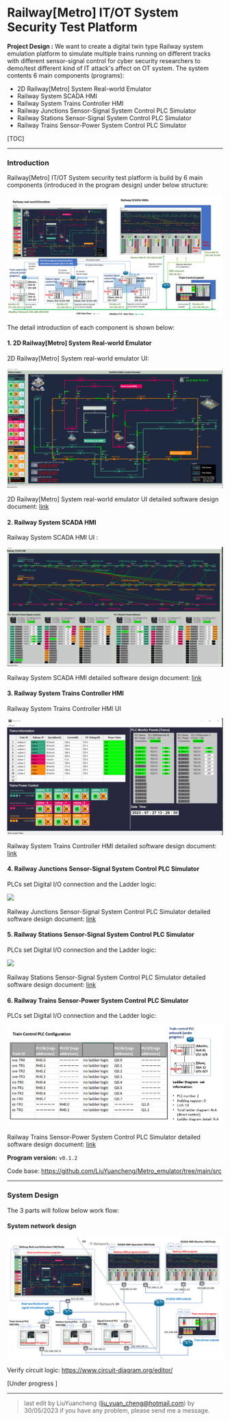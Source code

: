 # Railway[Metro] IT/OT System Security Test Platform

**Project Design :** We want to create a digital twin type Railway system emulation platform to simulate multiple trains running on different tracks with different sensor-signal control for cyber security researchers to demo/test different kind of IT attack's affect on OT system. The system contents 6 main components (programs): 

- 2D Railway[Metro] System Real-world Emulator
- Railway System SCADA HMI
- Railway System Trains Controller HMI
- Railway Junctions Sensor-Signal System Control PLC Simulator
- Railway Stations Sensor-Signal System Control PLC Simulator
- Railway Trains Sensor-Power System Control PLC Simulator

[TOC]

------

### Introduction 

Railway[Metro] IT/OT System security test platform is build by 6 main components (introduced in the program design) under below structure: 

![](doc/img/networkCommDesign.png)

The detail introduction of each component is shown below: 



#### 1. 2D Railway[Metro] System Real-world Emulator

2D Railway[Metro] System real-world emulator UI: 

![](doc/video/connectionHub5.gif)

2D Railway[Metro] System real-world emulator UI detailed software design document: [link](doc/metroEmuUI_readme.md)



#### 2. Railway System SCADA HMI

Railway System SCADA HMI UI :

![](doc/video/scadaHmi.gif)

Railway System SCADA HMI detailed software design document: [link](doc/scadaHMI_readme.md)



#### 3. Railway System Trains Controller HMI

Railway System Trains Controller HMI UI

![](doc/video/trainsHmi.gif)

Railway System Trains Controller HMI detailed software design document: [link](doc/trainsCtrlHMI.md)



#### 4. Railway Junctions Sensor-Signal System Control PLC Simulator

PLCs set Digital I/O connection and the Ladder logic:

![](doc/img/signalPlc.png)

Railway Junctions Sensor-Signal System Control PLC Simulator detailed software design document: [link](doc/sensorsPLCSimu_readme.md)



#### 5. Railway Stations Sensor-Signal System Control PLC Simulator

PLCs set Digital I/O connection and the Ladder logic:

![](doc/img/stationPlc.png)

Railway Stations Sensor-Signal System Control PLC Simulator detailed software design document: [link](doc/stationPLCSimu_readme.md)



#### 6. Railway Trains Sensor-Power System Control PLC Simulator

PLCs set Digital I/O connection and the Ladder logic:

![](doc/img/trainPlc.png)

Railway Trains Sensor-Power System Control PLC Simulator detailed software design document: [link](doc/trainsPlcSimu_readme.md)



**Program version:** `v0.1.2`

Code base: https://github.com/LiuYuancheng/Metro_emulator/tree/main/src

------

### System Design 

The 3 parts will follow below work flow: 

#### System network design

![](doc/img/networkDesign.png)

Verify circuit logic: https://www.circuit-diagram.org/editor/

 [Under progress ]



------

> last edit by LiuYuancheng (liu_yuan_cheng@hotmail.com) by 30/05/2023 if you have any problem, please send me a message. 